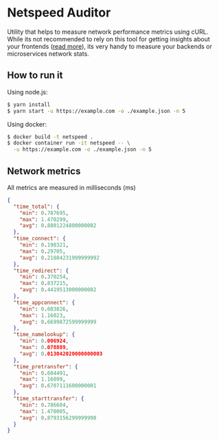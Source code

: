 # Netspeed Auditor

Utility that helps to measure network performance metrics using cURL. While its not recommended to rely on this tool for getting insights about your frontends ([read more](https://blog.cloudflare.com/ttfb-is-not-what-it-used-to-be/)), its very handy to measure your backends or microservices network stats.

## How to run it

Using node.js:
```sh
$ yarn install
$ yarn start -u https://example.com -o ./example.json -n 5
```

Using docker:
```sh
$ docker build -t netspeed .
$ docker container run -it netspeed -- \
  -u https://example.com -o ./example.json -n 5
```

## Network metrics

All metrics are measured in milliseconds (ms)

```json
{
  "time_total": {
    "min": 0.787695,
    "max": 1.470299,
    "avg": 0.8801224800000002
  },
  "time_connect": {
    "min": 0.198321,
    "max": 0.29705,
    "avg": 0.21884231999999992
  },
  "time_redirect": {
    "min": 0.370254,
    "max": 0.837215,
    "avg": 0.4419513000000002
  },
  "time_appconnect": {
    "min": 0.603826,
    "max": 1.16023,
    "avg": 0.6699872599999999
  },
  "time_namelookup": {
    "min": 0.006924,
    "max": 0.078889,
    "avg": 0.013042020000000003
  },
  "time_pretransfer": {
    "min": 0.604491,
    "max": 1.16099,
    "avg": 0.6707111600000001
  },
  "time_starttransfer": {
    "min": 0.786604,
    "max": 1.470005,
    "avg": 0.8793156299999998
  }
}
```
